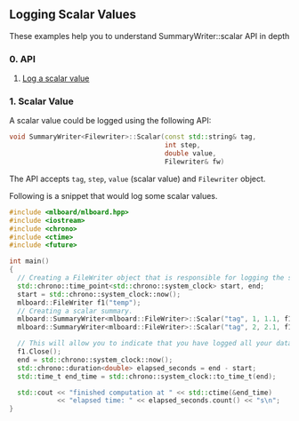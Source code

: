## Logging Scalar Values 

These examples help you to understand SummaryWriter::scalar API in depth

### 0. API 

  1. [Log a scalar value](#1-scalar-value)

### 1. Scalar Value

A scalar value could be logged using the following API:

```cpp
void SummaryWriter<Filewriter>::Scalar(const std::string& tag,
                                       int step,
                                       double value,
                                       Filewriter& fw)
```

The API accepts `tag`, `step`, `value` (scalar value) and `Filewriter` object.

Following is a snippet that would log some scalar values.

```cpp
#include <mlboard/mlboard.hpp>
#include <iostream>
#include <chrono> 
#include <ctime> 
#include <future>

int main()
{
  // Creating a FileWriter object that is responsible for logging the summary.
  std::chrono::time_point<std::chrono::system_clock> start, end; 
  start = std::chrono::system_clock::now(); 
  mlboard::FileWriter f1("temp");
  // Creating a scalar summary.
  mlboard::SummaryWriter<mlboard::FileWriter>::Scalar("tag", 1, 1.1, f1);
  mlboard::SummaryWriter<mlboard::FileWriter>::Scalar("tag", 2, 2.1, f1);

  // This will allow you to indicate that you have logged all your data.
  f1.Close();
  end = std::chrono::system_clock::now(); 
  std::chrono::duration<double> elapsed_seconds = end - start; 
  std::time_t end_time = std::chrono::system_clock::to_time_t(end); 

  std::cout << "finished computation at " << std::ctime(&end_time) 
            << "elapsed time: " << elapsed_seconds.count() << "s\n"; 
}
```
